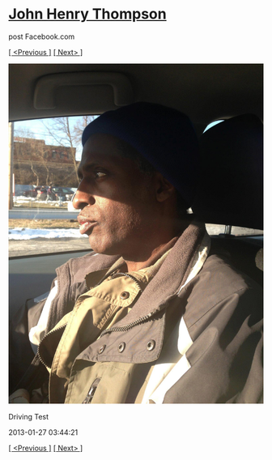 # [John Henry Thompson](../README.md)
post Facebook.com

[[ <Previous ]](2013-01-27-2.md) [[ Next> ]](2013-01-21-1.md)

[![](../media/2013-01-27/Driving-Test-1.jpg)](../README.md)

Driving Test

2013-01-27 03:44:21

[[ <Previous ]](2013-01-27-2.md) [[ Next> ]](2013-01-21-1.md)